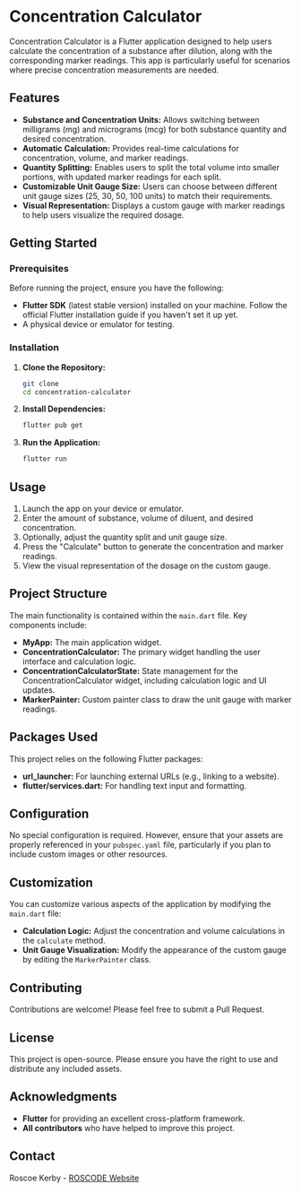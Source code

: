 # Concentration Calculator

Concentration Calculator is a Flutter application designed to help users calculate the concentration of a substance after dilution, along with the corresponding marker readings. This app is particularly useful for scenarios where precise concentration measurements are needed.

## Features

- **Substance and Concentration Units:** Allows switching between milligrams (mg) and micrograms (mcg) for both substance quantity and desired concentration.
- **Automatic Calculation:** Provides real-time calculations for concentration, volume, and marker readings.
- **Quantity Splitting:** Enables users to split the total volume into smaller portions, with updated marker readings for each split.
- **Customizable Unit Gauge Size:** Users can choose between different unit gauge sizes (25, 30, 50, 100 units) to match their requirements.
- **Visual Representation:** Displays a custom gauge with marker readings to help users visualize the required dosage.

## Getting Started

### Prerequisites

Before running the project, ensure you have the following:

- **Flutter SDK** (latest stable version) installed on your machine. Follow the official Flutter installation guide if you haven't set it up yet.
- A physical device or emulator for testing.

### Installation

1. **Clone the Repository:**

   ```bash
   git clone 
   cd concentration-calculator
   ```

2. **Install Dependencies:**

   ```bash
   flutter pub get
   ```

3. **Run the Application:**

   ```bash
   flutter run
   ```

## Usage

1. Launch the app on your device or emulator.
2. Enter the amount of substance, volume of diluent, and desired concentration.
3. Optionally, adjust the quantity split and unit gauge size.
4. Press the "Calculate" button to generate the concentration and marker readings.
5. View the visual representation of the dosage on the custom gauge.

## Project Structure

The main functionality is contained within the `main.dart` file. Key components include:

- **MyApp:** The main application widget.
- **ConcentrationCalculator:** The primary widget handling the user interface and calculation logic.
- **ConcentrationCalculatorState:** State management for the ConcentrationCalculator widget, including calculation logic and UI updates.
- **MarkerPainter:** Custom painter class to draw the unit gauge with marker readings.

## Packages Used

This project relies on the following Flutter packages:

- **url_launcher:** For launching external URLs (e.g., linking to a website).
- **flutter/services.dart:** For handling text input and formatting.

## Configuration

No special configuration is required. However, ensure that your assets are properly referenced in your `pubspec.yaml` file, particularly if you plan to include custom images or other resources.

## Customization

You can customize various aspects of the application by modifying the `main.dart` file:

- **Calculation Logic:** Adjust the concentration and volume calculations in the `calculate` method.
- **Unit Gauge Visualization:** Modify the appearance of the custom gauge by editing the `MarkerPainter` class.

## Contributing

Contributions are welcome! Please feel free to submit a Pull Request.

## License

This project is open-source. Please ensure you have the right to use and distribute any included assets.

## Acknowledgments

- **Flutter** for providing an excellent cross-platform framework.
- **All contributors** who have helped to improve this project.

## Contact

Roscoe Kerby - [ROSCODE Website](https://runtime.withroscoe.com)

